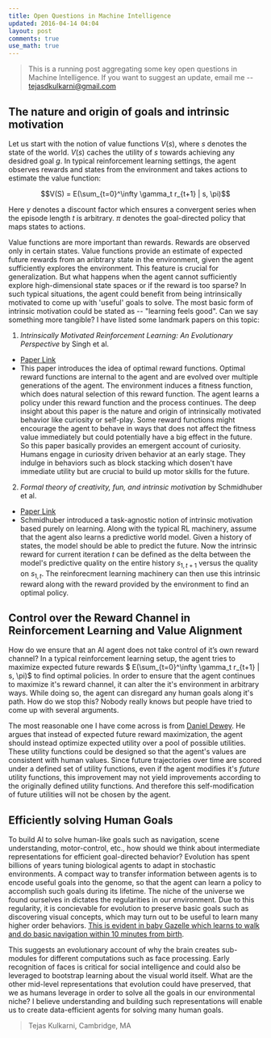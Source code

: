 ```yaml
---
title: Open Questions in Machine Intelligence
updated: 2016-04-14 04:04
layout: post
comments: true
use_math: true
---
```


> This is a running post aggregating some key open questions in Machine Intelligence. If you want to suggest an update, email me -- tejasdkulkarni@gmail.com   

## The nature and origin of goals and intrinsic motivation
Let us start with the notion of value functions $V(s)$, where $s$ denotes the state of the world. $V(s)$ caches the utility of $s$ towards achieving any desidred goal $g$. In typical reinforcement learning settings, the agent observes rewards and states from the environment and takes actions to estimate the value function:

$$V(S) = E(\sum_{t=0}^\infty \gamma_t r_{t+1} | s, \pi)$$

Here $\gamma$ denotes a discount factor which ensures a convergent series when the episode length $t$ is arbitrary. $\pi$ denotes the goal-directed policy that maps states to actions. 

Value functions are more important than rewards. Rewards are observed only in certain states. Value functions provide an estimate of expected future rewards from an aribtrary state in the environment, given the agent sufficiently explores the environment. This feature is crucial for generalization. But what happens when the agent cannot sufficiently explore high-dimensional state spaces or if the reward is too sparse? In such typical situations, the agent could benefit from being intrinsically motivated to come up with 'useful' goals to solve. The most basic form of intrinsic motivation could be stated as -- "learning feels good". Can we say something more tangible? I have listed some landmark papers on this topic:

1. _Intrinsically Motivated Reinforcement Learning: An Evolutionary Perspective_ by Singh et al.
* [Paper Link](http://web.eecs.umich.edu/~baveja/Papers/IMRLIEEETAMDFinal.pdf)
* This paper introduces the idea of optimal reward functions. Optimal reward functions are internal to the agent and are evolved over multiple generations of the agent. The environment induces a fitness function, which does natural selection of this reward function. The agent learns a policy under this reward function and the process continues. The deep insight about this paper is the nature and origin of intrinsically motivated behavior like curiosity or self-play. Some reward functions might encourage the agent to behave in ways that does not affect the fitness value immediately but could potentially have a big effect in the future. So this paper basically provides an emergent account of curiosity. Humans engage in curiosity driven behavior at an early stage. They indulge in behaviors such as block stacking which dosen't have immediate utility but are crucial to build up motor skills for the future. 

2. _Formal theory of creativity, fun, and intrinsic motivation_ by Schmidhuber et al.
* [Paper Link](http://people.idsia.ch/~juergen/ieeecreative.pdf)
* Schmidhuber introduced a task-agnostic notion of intrinsic motivation based purely on learning. Along with the typical RL machinery, assume that the agent also learns a predictive world model. Given a history of states, the model should be able to predict the future. Now the intrinsic reward for current iteration $t$ can be defined as the delta between the model's predictive quality on the entire history $s_{1, t+1}$ versus the quality on $s_{1,t}$. The reinforecment learning machinery can then use this intrinsic reward along with the reward provided by the environment to find an optimal policy. 


<div class="divider"></div>

## Control over the Reward Channel in Reinforcement Learning and Value Alignment
How do we ensure that an AI agent does not take control of it’s own reward channel? In a typical reinforcement learning setup, the agent tries to maximize expected future rewards $ E(\sum_{t=0}^\infty \gamma_t r_{t+1} | s, \pi)$ to find optimal policies. In order to ensure that the agent continues to maximize it's reward channel, it can alter the it's environment in arbitrary ways. While doing so, the agent can disregard any human goals along it's path. How do we stop this? Nobody really knows but people have tried to come up with several arguments. 

The most reasonable one I have come across is from [Daniel Dewey](https://intelligence.org/files/LearningValue.pdf). He argues that instead of expected future reward maximization, the agent should instead optimize expected utility over a pool of possible utilities. These utility functions could be designed so that the agent's values are consistent with human values. Since future trajectories over time are scored under a defined set of utility functions, even if the agent modifies it's _future_ utility functions, this improvement may not yield improvements according to the originally defined utility functions. And therefore this self-modification of future utilities will not be chosen by the agent. 

<div class="divider"></div>

## Efficiently solving Human Goals
To build AI to solve human-like goals such as navigation, scene understanding, motor-control, etc., how should we think about intermediate representations for efficient goal-directed behavior? Evolution has spent billions of years tuning biological agents to adapt in stochastic environments. A compact way to transfer information between agents is to encode useful goals into the genome, so that the agent can learn a policy to accomplish such goals during its lifetime. The niche of the universe we found ourselves in dictates the regularities in our environment. Due to this regularity, it is concievable for evolution to preserve basic goals such as discovering visual concepts, which may turn out to be useful to learn many higher order behaviors. [This is evident in baby Gazelle which learns to walk and do basic navigation within 10 minutes from birth](https://www.youtube.com/watch?v=iprhW773VyI).

This suggests an evolutionary account of why the brain creates sub-modules for different computations such as face processing. Early recognition of faces is critical for social intelligence and could also be leveraged to bootstrap learning about the visual world itself. What are the other mid-level representations that evolution could have preserved, that we as humans leverage in order to solve all the goals in our environmental niche? I believe understanding and building such representations will enable us to create data-efficient agents for solving many human goals.  

<div class="divider"></div>


> Tejas Kulkarni, Cambridge, MA

